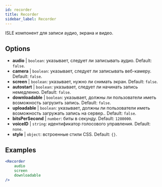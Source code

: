 ```yaml
---
id: recorder 
title: Recorder
sidebar_label: Recorder
---
```


ISLE компонент для записи аудио, экрана и видео.

## Options

* __audio__ | `boolean`: указывает, следует ли записывать аудио. Default: `false`.
* __camera__ | `boolean`: указывает, следует ли записывать веб-камеру. Default: `false`.
* __screen__ | `boolean`: указывает, нужно ли снимать экран. Default: `false`.
* __autostart__ | `boolean`: указывает, следует ли начинать запись немедленно. Default: `false`.
* __downloadable__ | `boolean`: указывает, должны ли пользователи иметь возможность загрузить запись. Default: `false`.
* __uploadable__ | `boolean`: указывает, должны ли пользователи иметь возможность загружать запись на сервер.. Default: `false`.
* __bitsPerSecond__ | `number`: биты в секунду. Default: `1280000`.
* __voiceID__ | `string`: идентификатор голосового управления. Default: `none`.
* __style__ | `object`: встроенные стили CSS. Default: `{}`.


## Examples

```jsx live
<Recorder 
    audio
    screen
    downloadable
/>
``` 



